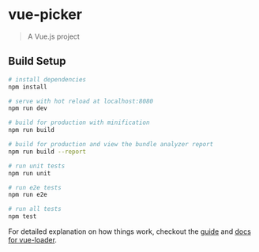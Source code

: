 # vue-picker

> A Vue.js project

## Build Setup

``` bash
# install dependencies
npm install

# serve with hot reload at localhost:8080
npm run dev

# build for production with minification
npm run build

# build for production and view the bundle analyzer report
npm run build --report

# run unit tests
npm run unit

# run e2e tests
npm run e2e

# run all tests
npm test
```

For detailed explanation on how things work, checkout the [guide](http://vuejs-templates.github.io/webpack/) and [docs for vue-loader](http://vuejs.github.io/vue-loader).
<template>
    <div id="one">
        <vue-picker :originDateValue="originSetDateValue" :tipsData="tipsData" @set-Calendar="setCalendar" :startYear="startYear" :endYear="endYear"></vue-picker>
    </div>
    </div>
</template>

<script>
    // import Hello from 'Hello'
    import vuePicker from '@/components/vueCalendar'
    
    
    export default {
        name: 'datePickertest',
        data() {
            return {
                today: 0,
                originSetDateValue: '2017-11-8', //设置初始日期
                startYear:1990,
                endYear:2020,
                tipsData: { //传入的日历数据
                    '2017-7-6': [{
                        contest: 'hellohello'
                    }, {
                        'task': ['100', '200']
                    }],
                    '2017-7-5': [{
                        contest: 'pk'
                    }, {
                        'task': ['100', '200']
                    }],
                    '2017-7-9': [{
                        contest: 'nba'
                    }, {
                        'task': ['100', '200']
                    }],
                    '2017-8-5': [{
                        contest: 'hello world'
                    }, {
                        'task': ['100', '200']
                    }],
                     '2017-9-5': [{
                        contest: 'hello world'
                    }, {
                        'task': ['100', '200']
                    }]
    
                }
            }
        },
        methods: {
            setCalendar(args) {
                console.log(args)
            }
        },
        components: {
            vuePicker
        },
        created() {
            // this.init()
        },
        updated() {
    
        },
        mounted() {
    
        }
    }
</script>

<!-- Add "scoped" attribute to limit CSS to this component only -->
<style scoped>
    .box {
        width: 100%;
    }
</style>

</html>